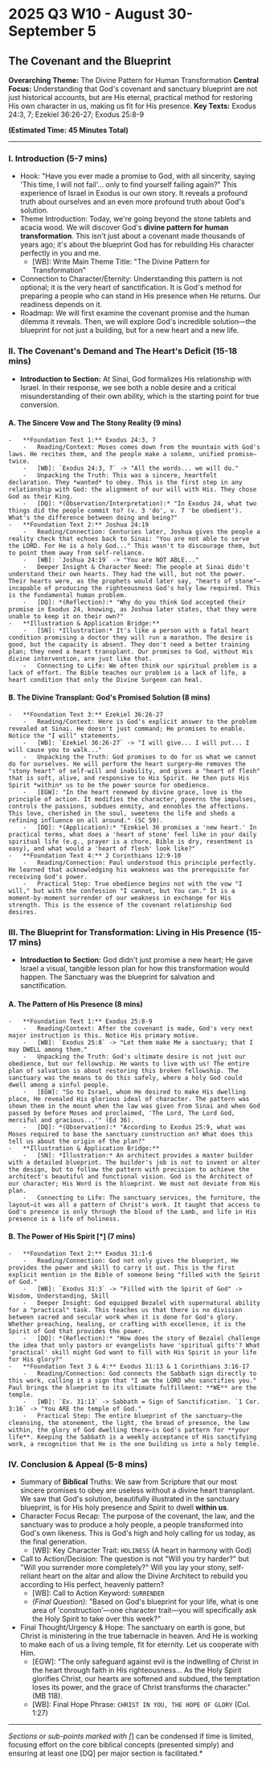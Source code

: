 # 2025 Q3 W10 - August 30-September 5
## The Covenant and the Blueprint

**Overarching Theme:** The Divine Pattern for Human Transformation
**Central Focus:** Understanding that God's covenant and sanctuary blueprint are not just historical accounts, but are His eternal, practical method for restoring His own character in us, making us fit for His presence.
**Key Texts:** Exodus 24:3, 7; Ezekiel 36:26-27; Exodus 25:8-9

**(Estimated Time: 45 Minutes Total)**

---

### I. Introduction (5-7 mins)
-   Hook: "Have you ever made a promise to God, with all sincerity, saying 'This time, I will not fail'... only to find yourself failing again?" This experience of Israel in Exodus is our own story. It reveals a profound truth about ourselves and an even more profound truth about God's solution.
-   Theme Introduction: Today, we're going beyond the stone tablets and acacia wood. We will discover God's **divine pattern for human transformation**. This isn't just about a covenant made thousands of years ago; it's about the blueprint God has for rebuilding His character perfectly in you and me.
    -   [WB]: Write Main Theme Title: "The Divine Pattern for Transformation"
-   Connection to Character/Eternity: Understanding this pattern is not optional; it is the very heart of sanctification. It is God's method for preparing a people who can stand in His presence when He returns. Our readiness depends on it.
-   Roadmap: We will first examine the covenant promise and the human dilemma it reveals. Then, we will explore God's incredible solution—the blueprint for not just a building, but for a new heart and a new life.

### II. The Covenant's Demand and The Heart's Deficit (15-18 mins)
-   **Introduction to Section:** At Sinai, God formalizes His relationship with Israel. In their response, we see both a noble desire and a critical misunderstanding of their own ability, which is the starting point for true conversion.

#### A. The Sincere Vow and The Stony Reality (9 mins)
    -   **Foundation Text 1:** Exodus 24:3, 7
        -   Reading/Context: Moses comes down from the mountain with God's laws. He recites them, and the people make a solemn, unified promise—twice.
        -   [WB]: `Exodus 24:3, 7` -> "All the words... we will do."
        -   Unpacking the Truth: This was a sincere, heartfelt declaration. They *wanted* to obey. This is the first step in any relationship with God: the alignment of our will with His. They chose God as their King.
        -   [DQ]: *(Observation/Interpretation):* "In Exodus 24, what two things did the people commit to? (v. 3 'do', v. 7 'be obedient'). What's the difference between doing and being?"
    -   **Foundation Text 2:** Joshua 24:19
        -   Reading/Connection: Centuries later, Joshua gives the people a reality check that echoes back to Sinai: "You are not able to serve the LORD. For He is a holy God..." This wasn't to discourage them, but to point them away from self-reliance.
        -   [WB]: `Joshua 24:19` -> "You are NOT ABLE..."
        -   Deeper Insight & Character Need: The people at Sinai didn't understand their own hearts. They had the will, but not the power. Their hearts were, as the prophets would later say, "hearts of stone"—incapable of producing the righteousness God's holy law required. This is the fundamental human problem.
        -   [DQ]: *(Reflection):* "Why do you think God accepted their promise in Exodus 24, knowing, as Joshua later states, that they were unable to keep it on their own?"
    -   **Illustration & Application Bridge:**
        -   [SN]: *Illustration:* It's like a person with a fatal heart condition promising a doctor they will run a marathon. The desire is good, but the capacity is absent. They don't need a better training plan; they need a heart transplant. Our promises to God, without His divine intervention, are just like that.
        -   Connecting to Life: We often think our spiritual problem is a lack of effort. The Bible teaches our problem is a lack of life, a heart condition that only the Divine Surgeon can heal.

#### B. The Divine Transplant: God's Promised Solution (8 mins)
    -   **Foundation Text 3:** Ezekiel 36:26-27
        -   Reading/Context: Here is God's explicit answer to the problem revealed at Sinai. He doesn't just command; He promises to enable. Notice the "I will" statements.
        -   [WB]: `Ezekiel 36:26-27` -> "I will give... I will put... I will cause you to walk..."
        -   Unpacking the Truth: God promises to do for us what we cannot do for ourselves. He will perform the heart surgery—He removes the "stony heart" of self-will and inability, and gives a "heart of flesh" that is soft, alive, and responsive to His Spirit. He then puts His Spirit *within* us to be the power source for obedience.
        -   [EGW]: "In the heart renewed by divine grace, love is the principle of action. It modifies the character, governs the impulses, controls the passions, subdues enmity, and ennobles the affections. This love, cherished in the soul, sweetens the life and sheds a refining influence on all around." (SC 59).
        -   [DQ]: *(Application):* "Ezekiel 36 promises a 'new heart.' In practical terms, what does a 'heart of stone' feel like in your daily spiritual life (e.g., prayer is a chore, Bible is dry, resentment is easy), and what would a 'heart of flesh' look like?"
    -   **Foundation Text 4:** 2 Corinthians 12:9-10
        -   Reading/Connection: Paul understood this principle perfectly. He learned that acknowledging his weakness was the prerequisite for receiving God's power.
        -   Practical Step: True obedience begins not with the vow "I will," but with the confession "I cannot, but You can." It is a moment-by-moment surrender of our weakness in exchange for His strength. This is the essence of the covenant relationship God desires.

### III. The Blueprint for Transformation: Living in His Presence (15-17 mins)
-   **Introduction to Section:** God didn't just promise a new heart; He gave Israel a visual, tangible lesson plan for how this transformation would happen. The Sanctuary was the blueprint for salvation and sanctification.

#### A. The Pattern of His Presence (8 mins)
    -   **Foundation Text 1:** Exodus 25:8-9
        -   Reading/Context: After the covenant is made, God's very next major instruction is this. Notice His primary motive.
        -   [WB]: `Exodus 25:8` -> "Let them make Me a sanctuary; that I may DWELL among them."
        -   Unpacking the Truth: God's ultimate desire is not just our obedience, but our fellowship. He wants to live with us! The entire plan of salvation is about restoring this broken fellowship. The sanctuary was the means to do this safely, where a holy God could dwell among a sinful people.
        -   [EGW]: "So to Israel, whom He desired to make His dwelling place, He revealed His glorious ideal of character. The pattern was shown them in the mount when the law was given from Sinai and when God passed by before Moses and proclaimed, 'The Lord, The Lord God, merciful and gracious...'" (Ed 36).
        -   [DQ]: *(Observation):* "According to Exodus 25:9, what was Moses required to base the sanctuary construction on? What does this tell us about the origin of the plan?"
    -   **Illustration & Application Bridge:**
        -   [SN]: *Illustration:* An architect provides a master builder with a detailed blueprint. The builder's job is not to invent or alter the design, but to follow the pattern with precision to achieve the architect's beautiful and functional vision. God is the Architect of our character; His Word is the blueprint. We must not deviate from His plan.
        -   Connecting to Life: The sanctuary services, the furniture, the layout—it was all a pattern of Christ's work. It taught that access to God's presence is only through the blood of the Lamb, and life in His presence is a life of holiness.

#### B. The Power of His Spirit [*] (7 mins)
    -   **Foundation Text 2:** Exodus 31:1-6
        -   Reading/Connection: God not only gives the blueprint, He provides the power and skill to carry it out. This is the first explicit mention in the Bible of someone being "filled with the Spirit of God."
        -   [WB]: `Exodus 31:3` -> "Filled with the Spirit of God" -> Wisdom, Understanding, Skill
        -   Deeper Insight: God equipped Bezalel with supernatural ability for a "practical" task. This teaches us that there is no division between sacred and secular work when it is done for God's glory. Whether preaching, healing, or crafting with excellence, it is the Spirit of God that provides the power.
        -   [DQ]: *(Reflection):* "How does the story of Bezalel challenge the idea that only pastors or evangelists have 'spiritual gifts'? What 'practical' skill might God want to fill with His Spirit in your life for His glory?"
    -   **Foundation Text 3 & 4:** Exodus 31:13 & 1 Corinthians 3:16-17
        -   Reading/Connection: God connects the Sabbath sign directly to this work, calling it a sign that "I am the LORD who sanctifies you." Paul brings the blueprint to its ultimate fulfillment: **WE** are the temple.
        -   [WB]: `Ex. 31:13` -> Sabbath = Sign of Sanctification. `1 Cor. 3:16` -> "You ARE the temple of God."
        -   Practical Step: The entire blueprint of the sanctuary—the cleansing, the atonement, the light, the bread of presence, the law within, the glory of God dwelling there—is God's pattern for **your life**. Keeping the Sabbath is a weekly acceptance of His sanctifying work, a recognition that He is the one building us into a holy temple.

### IV. Conclusion & Appeal (5-8 mins)
-   Summary of **Biblical** Truths: We saw from Scripture that our most sincere promises to obey are useless without a divine heart transplant. We saw that God's solution, beautifully illustrated in the sanctuary blueprint, is for His holy presence and Spirit to dwell **within us**.
-   Character Focus Recap: The purpose of the covenant, the law, and the sanctuary was to produce a holy people, a people transformed into God's own likeness. This is God's high and holy calling for us today, as the final generation.
    -   [WB]: Key Character Trait: `HOLINESS` (A heart in harmony with God)
-   Call to Action/Decision: The question is not "Will you try harder?" but "Will you surrender more completely?" Will you lay your stony, self-reliant heart on the altar and allow the Divine Architect to rebuild you according to His perfect, heavenly pattern?
    -   [WB]: Call to Action Keyword: `SURRENDER`
    -   *(Final Question):* "Based on God's blueprint for your life, what is one area of 'construction'—one character trait—you will specifically ask the Holy Spirit to take over this week?"
-   Final Thought/Urgency & Hope: The sanctuary on earth is gone, but Christ is ministering in the true tabernacle in heaven. And He is working to make each of us a living temple, fit for eternity. Let us cooperate with Him.
    -   [EGW]: "The only safeguard against evil is the indwelling of Christ in the heart through faith in His righteousness... As the Holy Spirit glorifies Christ, our hearts are softened and subdued, the temptation loses its power, and the grace of Christ transforms the character." (MB 118).
    -   [WB]: Final Hope Phrase: `CHRIST IN YOU, THE HOPE OF GLORY` (Col. 1:27)

---
*Sections or sub-points marked with [*] can be condensed if time is limited, focusing effort on the core biblical concepts (presented simply) and ensuring at least one [DQ] per major section is facilitated.*